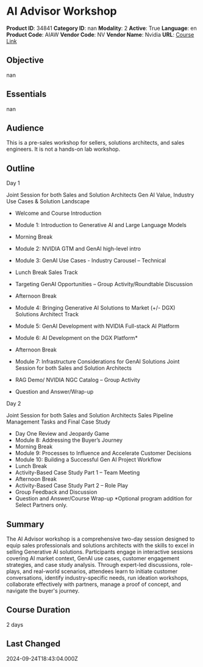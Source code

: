 # AI Advisor Workshop

**Product ID**: 34841
**Category ID**: nan
**Modality**: 2
**Active**: True
**Language**: en
**Product Code**: AIAW
**Vendor Code**: NV
**Vendor Name**: Nvidia
**URL**: [Course Link](https://www.fastlaneus.com/course/nv-aiaw)

## Objective
nan

## Essentials
nan

## Audience
This is a pre-sales workshop for sellers, solutions architects, and sales engineers. It is not a hands-on lab workshop.

## Outline
Day 1 


Joint Session for both Sales and Solution Architects 
Gen AI Value, Industry Use Cases & Solution Landscape 



- Welcome and Course Introduction
- Module 1: Introduction to Generative AI and Large Language Models
- Morning Break
- Module 2: NVIDIA GTM and GenAI high-level intro
- Module 3: GenAI Use Cases - Industry Carousel – Technical
- Lunch Break
Sales Track 



- Targeting GenAI Opportunities – Group Activity/Roundtable Discussion
- Afternoon Break
- Module 4: Bringing Generative AI Solutions to Market (+/- DGX)
Solutions Architect Track



- Module 5: GenAI Development with NVIDIA Full-stack AI Platform
- Module 6: AI Development on the DGX Platform*
- Afternoon Break
- Module 7: Infrastructure Considerations for GenAI Solutions
Joint Session for both Sales and Solution Architects 



- RAG Demo/ NVIDIA NGC Catalog – Group Activity
- Question and Answer/Wrap-up

Day 2


Joint Session for both Sales and Solution Architects 
Sales Pipeline Management Tasks and Final Case Study



- Day One Review and Jeopardy Game
- Module 8: Addressing the Buyer’s Journey
- Morning Break
- Module 9: Processes to Influence and Accelerate Customer Decisions
- Module 10: Building a Successful Gen AI Project Workflow
- Lunch Break
- Activity-Based Case Study Part 1 – Team Meeting
- Afternoon Break
- Activity-Based Case Study Part 2 – Role Play
- Group Feedback and Discussion
- Question and Answer/Course Wrap-up
*Optional program addition for Select Partners only.

## Summary
The AI Advisor workshop is a comprehensive two-day session designed to equip sales professionals and solutions architects with the skills to excel in selling Generative AI solutions. Participants engage in interactive sessions covering AI market context, GenAI use cases, customer engagement strategies, and case study analysis. Through expert-led discussions, role-plays, and real-world scenarios, attendees learn to initiate customer conversations, identify industry-specific needs, run ideation workshops, collaborate effectively with partners, manage a proof of concept, and navigate the buyer's journey.

## Course Duration
2 days

## Last Changed
2024-09-24T18:43:04.000Z
